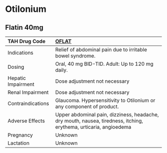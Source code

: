 # Otilonium

## Flatin 40mg

| TAH Drug Code      | [OFLAT](https://www.tahsda.org.tw/drugs/hissearch.php?drug_code=OFLAT)                                            |
|:-------------------|:------------------------------------------------------------------------------------------------------------------|
| Indications        | Relief of abdominal pain due to irritable bowel syndrome.                                                         |
| Dosing             | Oral, 40 mg BID-TID. Adult: Up to 120 mg daily.                                                                   |
| Hepatic Impairment | Dose adjustment not necessary                                                                                     |
| Renal Impairment   | Dose adjustment not necessary                                                                                     |
| Contraindications  | Glaucoma. Hypersensitivity to Otilonium or any component of product.                                              |
| Adverse Effects    | Upper abdominal pain, dizziness, headache, dry mouth, nausea, tiredness, itching, erythema, urticaria, angioedema |
| Pregnancy          | Unknown                                                                                                           |
| Lactation          | Unknown                                                                                                           |

